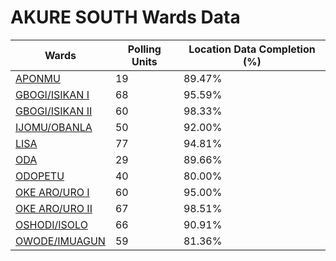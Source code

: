 
# AKURE SOUTH Wards Data

| Wards | Polling Units | Location Data Completion (%) |
| ---- | ----- | ------- |
| [APONMU](./wards/17560-aponmu) | 19 | 89.47% |
| [GBOGI/ISIKAN I](./wards/17561-gbogi/isikan-i) | 68 | 95.59% |
| [GBOGI/ISIKAN II](./wards/17562-gbogi/isikan-ii) | 60 | 98.33% |
| [IJOMU/OBANLA](./wards/17563-ijomu/obanla) | 50 | 92.00% |
| [LISA](./wards/17564-lisa) | 77 | 94.81% |
| [ODA](./wards/17565-oda) | 29 | 89.66% |
| [ODOPETU](./wards/17566-odopetu) | 40 | 80.00% |
| [OKE ARO/URO I](./wards/17567-oke-aro/uro-i) | 60 | 95.00% |
| [OKE ARO/URO II](./wards/17568-oke-aro/uro-ii) | 67 | 98.51% |
| [OSHODI/ISOLO](./wards/17569-oshodi/isolo) | 66 | 90.91% |
| [OWODE/IMUAGUN](./wards/17570-owode/imuagun) | 59 | 81.36% |




